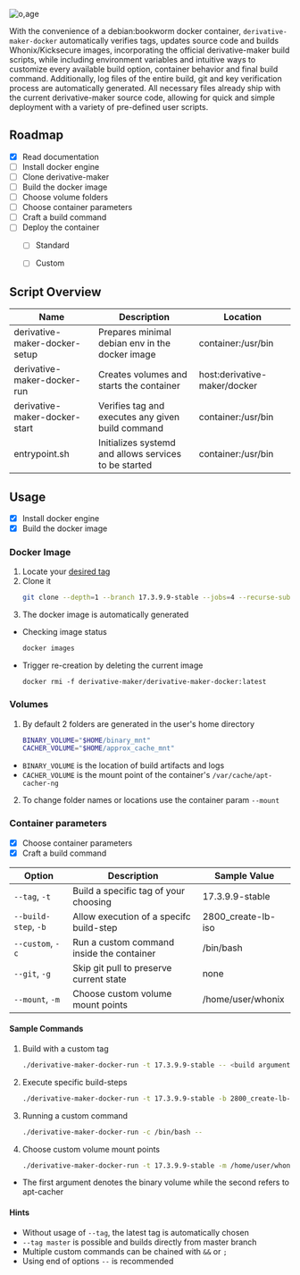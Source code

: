 ![o,age](https://i.postimg.cc/VsxgCNmv/prototypes.png)

With the convenience of a debian:bookworm docker container, `derivative-maker-docker` automatically verifies tags, updates source code and builds Whonix/Kicksecure images, incorporating the official derivative-maker build scripts, while including environment variables and intuitive ways to customize every available build option, container behavior and final build command. Additionally, log files of the entire build, git and key verification process are automatically generated. All necessary files already ship with the current derivative-maker source code, allowing for quick and simple deployment with a variety of pre-defined user scripts.

## Roadmap
- [x] Read documentation
- [ ] Install docker engine
- [ ] Clone derivative-maker
- [ ] Build the docker image
- [ ] Choose volume folders
- [ ] Choose container parameters
- [ ] Craft a build command
- [ ] Deploy the container
    - [ ] Standard
    - [ ] Custom


## Script Overview
|  Name                                             | Description              | Location                                                                 
| --------------------------------------------------| -------------------------|------------|
| derivative-maker-docker-setup | Prepares minimal debian env in the docker image | container:/usr/bin
| derivative-maker-docker-run| Creates volumes and starts the container | host:derivative-maker/docker
| derivative-maker-docker-start| Verifies tag and executes any given build command  | container:/usr/bin
| entrypoint.sh | Initializes systemd and allows services to be started | container:/usr/bin

## Usage
- [x] Install docker engine
- [x] Build the docker image
### Docker Image
1. Locate your [desired tag](https://github.com/Whonix/derivative-maker/tags)
2. Clone it
   ```sh
   git clone --depth=1 --branch 17.3.9.9-stable --jobs=4 --recurse-submodules --shallow-submodules https://github.com/Whonix/derivative-maker.git
   ```
3. The docker image is automatically generated
  + Checking image status
    ```sh
    docker images
    ```
  + Trigger re-creation by deleting the current image
    ```
    docker rmi -f derivative-maker/derivative-maker-docker:latest
    ```
### Volumes
1. By default 2 folders are generated in the user's home directory
   ```sh
   BINARY_VOLUME="$HOME/binary_mnt"
   CACHER_VOLUME="$HOME/approx_cache_mnt"
   ```
  + `BINARY_VOLUME` is the location of build artifacts and logs 
  + `CACHER_VOLUME` is the mount point of the container's `/var/cache/apt-cacher-ng`
2. To change folder names or locations use the container param `--mount`
### Container parameters
- [x] Choose container parameters
- [x] Craft a build command

|  Option     | Description              | Sample Value                                                                 
| ------------| -------------------------|------------|
| `--tag`, `-t` | Build a specific tag of your choosing | 17.3.9.9-stable
| `--build-step`, `-b` | Allow execution of a specifc build-step |2800_create-lb-iso
| `--custom`, `-c` | Run a custom command inside the container | /bin/bash
| `--git`, `-g`| Skip git pull to preserve current state  | none 
| `--mount`, `-m`| Choose custom volume mount points  | /home/user/whonix 
#### Sample Commands
1. Build with a custom tag
   ```sh
   ./derivative-maker-docker-run -t 17.3.9.9-stable -- <build arguments>
   ```
2. Execute specific build-steps
   ```sh
   ./derivative-maker-docker-run -t 17.3.9.9-stable -b 2800_create-lb-iso -- <build arguments>
   ```
3. Running a custom command
   ```sh
   ./derivative-maker-docker-run -c /bin/bash --
   ```
4. Choose custom volume mount points
   ```sh
   ./derivative-maker-docker-run -t 17.3.9.9-stable -m /home/user/whonix /home/user/apt-cache -- <build arguments>
   ```
  + The first argument denotes the binary volume while the second refers to apt-cacher
#### Hints
* Without usage of `--tag`, the latest tag is automatically chosen
* `--tag master` is possible and builds directly from master branch
* Multiple custom commands can be chained with `&&` or `;`
* Using end of options `--` is recommended
